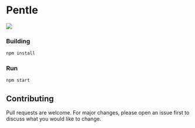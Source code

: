# Pentle

![](https://github.com/SpookyPinkyTux/pentle/blob/master/public/img/pentle.png?raw=true)

### Building

```bash
npm install
```

### Run

```bash
npm start
```

## Contributing
Pull requests are welcome. For major changes, please open an issue first to discuss what you would like to change.